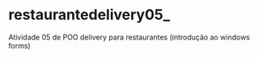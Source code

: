 # restaurantedelivery05_
Atividade 05 de POO delivery para restaurantes (introdução ao windows forms)

